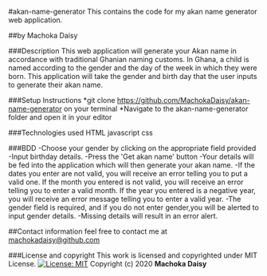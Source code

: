 #akan-name-generator
This contains the code for my akan name generator web application.

##by Machoka Daisy

###Description
This web application will generate your Akan name in accordance with traditional Ghanian naming customs. In Ghana, a child is named according to the gender and the day of the week in which they were born. This application will take the gender and birth day that the user inputs to generate their akan name.

###Setup Instructions
*git clone https://github.com/MachokaDaisy/akan-name-generator on your terminal
*Navigate to the akan-name-generator folder and open it in your editor

###Technologies used
HTML
javascript
css

###BDD
-Choose your gender by clicking on the appropriate field provided 
-Input birthday details.
-Press the 'Get akan name' button
-Your details will be fed into the application which will then generate your akan name.
-If the dates you enter are not valid, you will receive an error telling you to put a valid one. If the month you entered is not valid, you will receive an error telling you to enter a valid month. If the year you entered is a negative year, you will receive an error message telling you to enter a valid year. 
-The gender field is required, and if you do not enter gender,you will be alerted to input gender details.
-Missing details will result in an error alert.

##Contact information
feel free to contact me at machokadaisy@github.com

###License and copyright
This work is licensed and copyrighted under MIT License.
[![License:
MIT](https://img.shields.io/badge/License-MIT-yellow.svg)](https://opensource.org/licenses/MIT)
Copyright (c) 2020 **Machoka Daisy**
